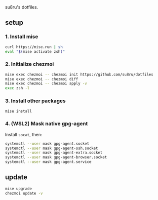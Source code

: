 su8ru's dotfiles.

## setup

### 1. Install mise

```sh
curl https://mise.run | sh
eval "$(mise activate zsh)"
```

### 2. Initialize chezmoi

```sh
mise exec chezmoi -- chezmoi init https://github.com/su8ru/dotfiles
mise exec chezmoi -- chezmoi diff
mise exec chezmoi -- chezmoi apply -v
exec zsh -l
```

### 3. Install other packages

```sh
mise install
```

### 4. (WSL2) Mask native gpg-agent

Install `socat`, then:

```sh
systemctl --user mask gpg-agent.socket
systemctl --user mask gpg-agent-ssh.socket
systemctl --user mask gpg-agent-extra.socket
systemctl --user mask gpg-agent-browser.socket
systemctl --user mask gpg-agent.service
```

## update

```sh
mise upgrade
chezmoi update -v
```
